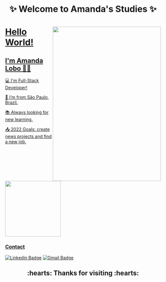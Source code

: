 <h1 align="center"> ✨ Welcome to Amanda's Studies ✨</h1>

<div align="center">
<a href="https://github.com/amanda-lobo">
</div> 
<img align="right" src="https://lh3.googleusercontent.com/uGobNdkD7_VE0CHfPtMMvWxHiJ3iUhZdXf1TJ0XhMQ66dpGyZn08mfX22kaGSuAUKdRJdVN6OR1gONY3Ps1O4gHitXu9ndy7f3ZAmh3cI4uDElfL3n-SZgsbmzm8Jo8qXg9zqIFaFDZhdXCBiCFN5Ex6V3cfMNCL9zNDw6Cq27oD_VKZmthb4R3XaxK-xaBkQKzO04mCJTV2Ak8XSjbR3KBmWy9Q7sWsVyFcQ-VeqWABzy8mDN5XDOw4b1cX1TRrqn1Jw_YScxBoGkYZVA_hTh7n1vxHSK1nHFvkuoF6xgGtdx4SBz5rhsqh_EEOQwUej4oWUoWf1LbVB3SpE7IimMZuc93utbNpY5jkEyY01bspsLnxJ8KOFEU5C5oRRLWJoyMgIGseLmIKrRzsrM-n9IMM21CfSDP_TlcbbFoX64Xao5qKwlINNoSOh9xg3gAhNwCWmCdWnuiETiXCk2ObN5Pfw1b8_b6cFNJNDu9LheJzDZiqorJlLgKPcYHwsXNPT5A4HN6tQUqenlAqbiUCXwwJW9xF7ypn8bx-mWZlxopsdbqjhIKh3sTpbVtMgPaOUyroluskRRscE9RpKSeC_gaYeAbWjzRvxS0_r9u0JXzoELO6UzbFGpWFoB9asom1npKacGolka4OcK-V2QscAGJvBz3fXz-DBk7oTsut-1KM67ocl2tKs8JxXVbYtKS7Md04Odq6qeuYFb-qT1Hgp8CAj3z5yjBgG4NUeQLfOV_xCI8igtpdrHLha3slguCJQTPBnKf8B70TNL5aXoAKwd5gx-eLcRqJq7Q=w438-h657-no?authuser=0" width="350" height="500"/>

# Hello World!

## I'm Amanda Lobo 👩‍💻

 

:computer: I'm Full-Stack Developer!

:house_with_garden: I’m from São Paulo, Brazil.

:books: Always looking for new learning.

:outbox_tray: 2022 Goals: create news projects and find a new job.

<br>
<img height="180em" src="https://github-readme-stats.vercel.app/api?username=amanda-lobo&show_icons=true&theme=dracula&include_all_commits=true&count_private=true"/>

### Contact 

[![Linkedin Badge](https://img.shields.io/badge/-LinkedIn-blue?style=flat-square&logo=Linkedin&logoColor=white&link=https://https://www.linkedin.com/in/amanda-gomes-lobo-853231226/)](https://www.linkedin.com/in/amanda-gomes-lobo-853231226/)
[![Gmail Badge](https://img.shields.io/badge/-Gmail-c14438?style=flat-square&logo=Gmail&logoColor=white&link=mailto:amandalobo.ag@gmail.com)](mailto:amandalobo.ag@gmail.com)

<h2 align="center">:hearts: Thanks for visiting :hearts:</h2>


